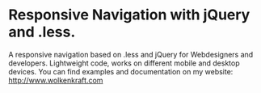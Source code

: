 Responsive Navigation with jQuery and .less.
========

A responsive navigation based on .less and jQuery for Webdesigners and developers. Lightweight code, works on different mobile and desktop devices. You can find examples and documentation on my website: http://www.wolkenkraft.com
